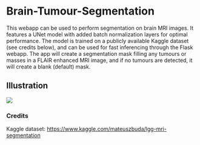 # Brain-Tumour-Segmentation
This webapp can be used to perform segmentation on brain MRI images. It features a UNet model with added batch normalization layers for optimal performance. The model is trained on a publicly available Kaggle dataset (see credits below), and can be used for fast inferencing through the Flask webapp. The app will create a segmentation mask filling any tumours or masses in a FLAIR enhanced MRI image, and if no tumours are detected, it will create a blank (default) mask.

## Illustration
<img src="images/output.gif">

### Credits
Kaggle dataset: https://www.kaggle.com/mateuszbuda/lgg-mri-segmentation

